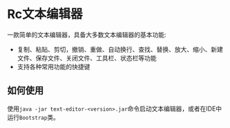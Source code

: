 # Rc文本编辑器

一款简单的文本编辑器，具备大多数文本编辑器的基本功能:

- 复制、粘贴、剪切，撤销、重做、自动换行、查找、替换、放大、缩小、新建文件、保存文件、关闭文件、工具栏、状态栏等功能
- 支持各种常用功能的快捷键

## 如何使用

使用`java -jar text-editor-<version>.jar`命令启动文本编辑器，或者在IDE中运行`Bootstrap`类。